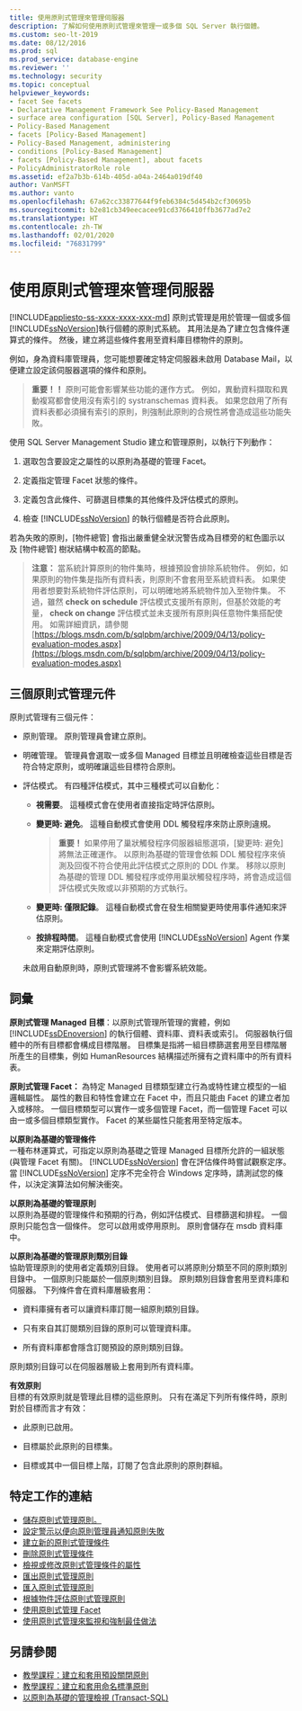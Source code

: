 ```yaml
---
title: 使用原則式管理來管理伺服器
description: 了解如何使用原則式管理來管理一或多個 SQL Server 執行個體。
ms.custom: seo-lt-2019
ms.date: 08/12/2016
ms.prod: sql
ms.prod_service: database-engine
ms.reviewer: ''
ms.technology: security
ms.topic: conceptual
helpviewer_keywords:
- facet See facets
- Declarative Management Framework See Policy-Based Management
- surface area configuration [SQL Server], Policy-Based Management
- Policy-Based Management
- facets [Policy-Based Management]
- Policy-Based Management, administering
- conditions [Policy-Based Management]
- facets [Policy-Based Management], about facets
- PolicyAdministratorRole role
ms.assetid: ef2a7b3b-614b-405d-a04a-2464a019df40
author: VanMSFT
ms.author: vanto
ms.openlocfilehash: 67a62cc33877644f9feb6384c5d454b2cf30695b
ms.sourcegitcommit: b2e81cb349eecacee91cd3766410ffb3677ad7e2
ms.translationtype: HT
ms.contentlocale: zh-TW
ms.lasthandoff: 02/01/2020
ms.locfileid: "76831799"
---
```

# <a name="administer-servers-by-using-policy-based-management"></a>使用原則式管理來管理伺服器
[!INCLUDE[appliesto-ss-xxxx-xxxx-xxx-md](../../includes/appliesto-ss-xxxx-xxxx-xxx-md.md)]
   原則式管理是用於管理一個或多個 [!INCLUDE[ssNoVersion](../../includes/ssnoversion-md.md)]執行個體的原則式系統。 其用法是為了建立包含條件運算式的條件。 然後，建立將這些條件套用至資料庫目標物件的原則。  

例如，身為資料庫管理員，您可能想要確定特定伺服器未啟用 Database Mail，以便建立設定該伺服器選項的條件和原則。 
   
 > **重要！！** 原則可能會影響某些功能的運作方式。 例如，異動資料擷取和異動複寫都會使用沒有索引的 systranschemas 資料表。 如果您啟用了所有資料表都必須擁有索引的原則，則強制此原則的合規性將會造成這些功能失敗。  
  
 使用 SQL Server Management Studio 建立和管理原則，以執行下列動作：
  
1.  選取包含要設定之屬性的以原則為基礎的管理 Facet。  
  
2.  定義指定管理 Facet 狀態的條件。  
  
3.  定義包含此條件、可篩選目標集的其他條件及評估模式的原則。  
  
4.  檢查 [!INCLUDE[ssNoVersion](../../includes/ssnoversion-md.md)] 的執行個體是否符合此原則。  
  
 若為失敗的原則，[物件總管] 會指出嚴重健全狀況警告成為目標旁的紅色圖示以及 [物件總管] 樹狀結構中較高的節點。  
  
> **注意：** 當系統計算原則的物件集時，根據預設會排除系統物件。  例如，如果原則的物件集是指所有資料表，則原則不會套用至系統資料表。 如果使用者想要對系統物件評估原則，可以明確地將系統物件加入至物件集。 不過，雖然 **check on schedule** 評估模式支援所有原則，但基於效能的考量， **check on change** 評估模式並未支援所有原則與任意物件集搭配使用。 如需詳細資訊，請參閱 [https://blogs.msdn.com/b/sqlpbm/archive/2009/04/13/policy-evaluation-modes.aspx](https://blogs.msdn.com/b/sqlpbm/archive/2009/04/13/policy-evaluation-modes.aspx)  
  
## <a name="three-policy-based-management-components"></a>三個原則式管理元件  
 原則式管理有三個元件：  
  
-   原則管理。 原則管理員會建立原則。  
  
-   明確管理。 管理員會選取一或多個 Managed 目標並且明確檢查這些目標是否符合特定原則，或明確讓這些目標符合原則。  
  
-   評估模式。 有四種評估模式，其中三種模式可以自動化：  
  
    -   **視需要**。 這種模式會在使用者直接指定時評估原則。  
  
    -   **變更時: 避免**。 這種自動模式會使用 DDL 觸發程序來防止原則違規。  
  
        > **重要！** 如果停用了巢狀觸發程序伺服器組態選項，[變更時: 避免]  將無法正確運作。 以原則為基礎的管理會依賴 DDL 觸發程序來偵測及回復不符合使用此評估模式之原則的 DDL 作業。 移除以原則為基礎的管理 DDL 觸發程序或停用巢狀觸發程序時，將會造成這個評估模式失敗或以非預期的方式執行。  
  
    -   **變更時: 僅限記錄**。 這種自動模式會在發生相關變更時使用事件通知來評估原則。  
  
    -   **按排程時間**。 這種自動模式會使用 [!INCLUDE[ssNoVersion](../../includes/ssnoversion-md.md)] Agent 作業來定期評估原則。  
  
     未啟用自動原則時，原則式管理將不會影響系統效能。  
  
## <a name="terms"></a>詞彙  
 **原則式管理 Managed 目標**：以原則式管理所管理的實體，例如 [!INCLUDE[ssDEnoversion](../../includes/ssdenoversion-md.md)] 的執行個體、資料庫、資料表或索引。 伺服器執行個體中的所有目標都會構成目標階層。 目標集是指將一組目標篩選套用至目標階層所產生的目標集，例如 HumanResources 結構描述所擁有之資料庫中的所有資料表。  
  
 **原則式管理 Facet：** 為特定 Managed 目標類型建立行為或特性建立模型的一組邏輯屬性。 屬性的數目和特性會建立在 Facet 中，而且只能由 Facet 的建立者加入或移除。 一個目標類型可以實作一或多個管理 Facet，而一個管理 Facet 可以由一或多個目標類型實作。 Facet 的某些屬性只能套用至特定版本。  
  
 **以原則為基礎的管理條件**  
 一種布林運算式，可指定以原則為基礎之管理 Managed 目標所允許的一組狀態 (與管理 Facet 有關)。 [!INCLUDE[ssNoVersion](../../includes/ssnoversion-md.md)] 會在評估條件時嘗試觀察定序。 當 [!INCLUDE[ssNoVersion](../../includes/ssnoversion-md.md)] 定序不完全符合 Windows 定序時，請測試您的條件，以決定演算法如何解決衝突。  
  
 **以原則為基礎的管理原則**  
 以原則為基礎的管理條件和預期的行為，例如評估模式、目標篩選和排程。 一個原則只能包含一個條件。 您可以啟用或停用原則。 原則會儲存在 msdb 資料庫中。  
  
 **以原則為基礎的管理原則類別目錄**  
 協助管理原則的使用者定義類別目錄。 使用者可以將原則分類至不同的原則類別目錄中。 一個原則只能屬於一個原則類別目錄。 原則類別目錄會套用至資料庫和伺服器。 下列條件會在資料庫層級套用：  
  
-   資料庫擁有者可以讓資料庫訂閱一組原則類別目錄。  
  
-   只有來自其訂閱類別目錄的原則可以管理資料庫。  
  
-   所有資料庫都會隱含訂閱預設的原則類別目錄。  
  
 原則類別目錄可以在伺服器層級上套用到所有資料庫。  
  
 **有效原則**  
 目標的有效原則就是管理此目標的這些原則。 只有在滿足下列所有條件時，原則對於目標而言才有效：  
  
-   此原則已啟用。  
  
-   目標屬於此原則的目標集。  
  
-   目標或其中一個目標上階，訂閱了包含此原則的原則群組。  
  
## <a name="links-to-specific-tasks"></a>特定工作的連結 

 - [儲存原則式管理原則。](policy-based-management-storage.md)
 - [設定警示以便向原則管理員通知原則失敗](../../relational-databases/policy-based-management/configure-alerts-to-notify-policy-administrators-of-policy-failures.md)
 - [建立新的原則式管理條件](../../relational-databases/policy-based-management/create-a-new-policy-based-management-condition.md)
 - [刪除原則式管理條件](../../relational-databases/policy-based-management/delete-a-policy-based-management-condition.md)
 - [檢視或修改原則式管理條件的屬性](../../relational-databases/policy-based-management/view-or-modify-the-properties-of-a-policy-based-management-condition.md)
 - [匯出原則式管理原則](../../relational-databases/policy-based-management/export-a-policy-based-management-policy.md)
 - [匯入原則式管理原則](../../relational-databases/policy-based-management/import-a-policy-based-management-policy.md)
 - [根據物件評估原則式管理原則](../../relational-databases/policy-based-management/evaluate-a-policy-based-management-policy-from-an-object.md)
 - [使用原則式管理 Facet](../../relational-databases/policy-based-management/working-with-policy-based-management-facets.md)
 - [使用原則式管理來監視和強制最佳做法](../../relational-databases/policy-based-management/monitor-and-enforce-best-practices-by-using-policy-based-management.md)

## <a name="see-also"></a>另請參閱  
 
 - [教學課程：建立和套用預設關閉原則](lesson-1-create-and-apply-an-off-by-default-policy.md)
 - [教學課程：建立和套用命名標準原則](lesson-2-create-and-apply-a-naming-standards-policy.md)
 - [以原則為基礎的管理檢視 &#40;Transact-SQL&#41;](../../relational-databases/system-catalog-views/policy-based-management-views-transact-sql.md)  
